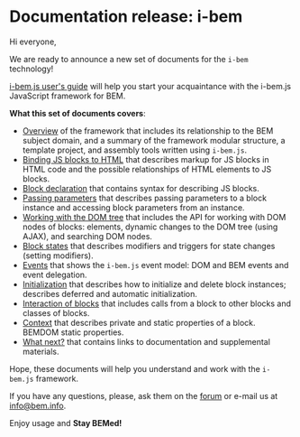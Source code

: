 # Documentation release: i-bem

Hi everyone,

We are ready to announce a new set of documents for the `i-bem` technology!

[i-bem.js user's guide](https://en.bem.info/technology/i-bem/v2/i-bem-js/) will help you start your acquaintance with the i-bem.js JavaScript framework for BEM.

**What this set of documents covers**:

* [Overview](https://github.com/bem/bem-core/blob/v2/common.docs/i-bem-js/i-bem-js-common.en.md) of the framework that includes its relationship to the BEM subject domain, and a summary of the framework modular structure, a template project, and assembly tools written using `i-bem.js`.
* [Binding JS blocks to HTML](https://github.com/bem/bem-core/blob/v2/common.docs/i-bem-js/i-bem-js-html-binding.en.md) that describes markup for JS blocks in HTML code and the possible relationships of HTML elements to JS blocks.
* [Block declaration](https://github.com/bem/bem-core/blob/v2/common.docs/i-bem-js/i-bem-js-decl.en.md) that contains syntax for describing JS blocks.
* [Passing parameters](https://github.com/bem/bem-core/blob/v2/common.docs/i-bem-js/i-bem-js-params.en.md) that describes passing parameters to a block instance and accessing block parameters from an instance.
* [Working with the DOM tree](https://github.com/bem/bem-core/blob/v2/common.docs/i-bem-js/i-bem-js-dom.en.md) that includes the API for working with DOM nodes of blocks: elements, dynamic changes to the DOM tree (using AJAX), and searching DOM nodes.
* [Block states](https://github.com/bem/bem-core/blob/v2/common.docs/i-bem-js/i-bem-js-states.en.md) that describes modifiers and triggers for state changes (setting modifiers).
* [Events](https://github.com/bem/bem-core/blob/v2/common.docs/i-bem-js/i-bem-js-events.en.md) that shows the `i-bem.js` event model: DOM and BEM events and event delegation.
* [Initialization](https://github.com/bem/bem-core/blob/v2/common.docs/i-bem-js/i-bem-js-init.en.md) that describes how to initialize and delete block instances; describes deferred and automatic initialization.
* [Interaction of blocks](https://github.com/bem/bem-core/blob/v2/common.docs/i-bem-js/i-bem-js-interact.en.md) that includes calls from a block to other blocks and classes of blocks.
* [Context](https://github.com/bem/bem-core/blob/v2/common.docs/i-bem-js/i-bem-js-context.en.md) that describes private and static properties of a block. BEMDOM static properties.
* [What next?](https://github.com/bem/bem-core/blob/v2/common.docs/i-bem-js/i-bem-js-extras.en.md) that contains links to documentation and supplemental materials.

Hope, these documents will help you understand and work with the `i-bem.js` framework.

If you have any questions, please, ask them on the [forum](https://en.bem.info/forum/) or e-mail us at [info@bem.info](mailto:info@bem.info).

Enjoy usage and **Stay BEMed!**
